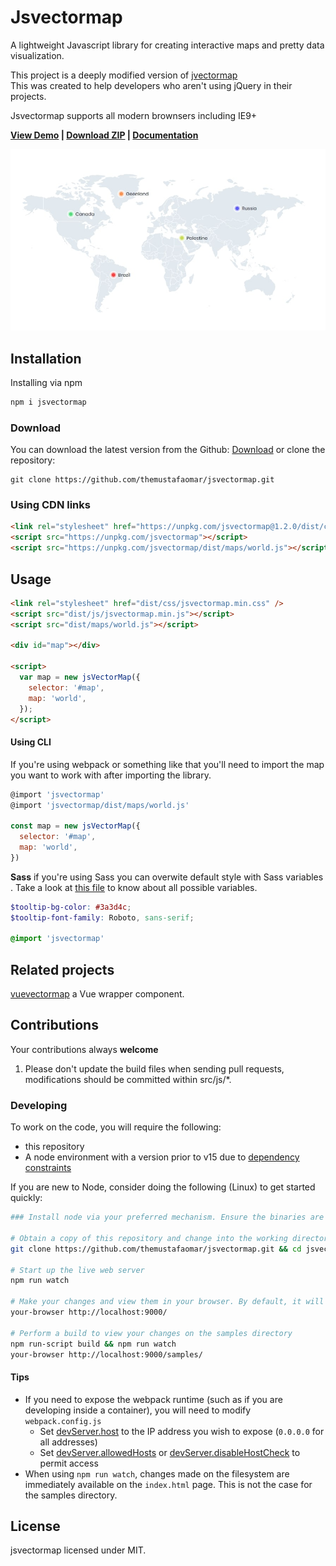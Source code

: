 # Jsvectormap
A lightweight Javascript library for creating interactive maps and pretty data visualization.

This project is a deeply modified version of [jvectormap](https://github.com/bjornd/jvectormap)<br>
This was created to help developers who aren't using jQuery in their projects.

Jsvectormap supports all modern brownsers including IE9+<br>

<strong><a href="https://3iw9b.csb.app">View Demo</a> | <a href="https://github.com/themustafaomar/jsvectormap/archive/master.zip">Download ZIP</a> | <a href="https://themustafaomar.com/open-source/jsvectormap/docs/introduction">Documentation</a></strong>


<img src="assets/images/jsvectormap.jpg" />

## Installation
Installing via npm
```js
npm i jsvectormap
```

### Download
You can download the latest version from the Github: [Download](https://github.com/themustafaomar/jsvectormap/archive/master.zip) or clone the repository:
```
git clone https://github.com/themustafaomar/jsvectormap.git
```

### Using CDN links
```html
<link rel="stylesheet" href="https://unpkg.com/jsvectormap@1.2.0/dist/css/jsvectormap.min.css" />
<script src="https://unpkg.com/jsvectormap"></script>
<script src="https://unpkg.com/jsvectormap/dist/maps/world.js"></script>
```

## Usage
```html
<link rel="stylesheet" href="dist/css/jsvectormap.min.css" />
<script src="dist/js/jsvectormap.min.js"></script>
<script src="dist/maps/world.js"></script>

<div id="map"></div>

<script>
  var map = new jsVectorMap({
    selector: '#map',
    map: 'world',
  });
</script>
```

#### Using CLI
If you're using webpack or something like that you'll need to import the map you want to work with after importing the library.

```js
@import 'jsvectormap'
@import 'jsvectormap/dist/maps/world.js'

const map = new jsVectorMap({
  selector: '#map',
  map: 'world',
})
```

**Sass**
if you're using Sass you can overwite default style with Sass variables .
Take a look at [this file](https://github.com/themustafaomar/jsvectormap/blob/master/src/scss/jsvectormap.scss) to know about all possible variables.

```scss
$tooltip-bg-color: #3a3d4c;
$tooltip-font-family: Roboto, sans-serif;

@import 'jsvectormap'
```

## Related projects
[vuevectormap](https://github.com/themustafaomar/vuevectormap) a Vue wrapper component.

## Contributions
Your contributions always **welcome**
1) Please don't update the build files when sending pull requests, modifications should be committed within src/js/*.

### Developing
To work on the code, you will require the following:
* this repository
* A node environment with a version prior to v15 due to [dependency constraints](https://github.com/sass/node-sass/issues/2965#issuecomment-717620196)

If you are new to Node, consider doing the following (Linux) to get started quickly:
```bash
### Install node via your preferred mechanism. Ensure the binaries are in your path

# Obtain a copy of this repository and change into the working directory
git clone https://github.com/themustafaomar/jsvectormap.git && cd jsvectormap

# Start up the live web server
npm run watch

# Make your changes and view them in your browser. By default, it will answer on port 9000
your-browser http://localhost:9000/

# Perform a build to view your changes on the samples directory
npm run-script build && npm run watch
your-browser http://localhost:9000/samples/
```

#### Tips
* If you need to expose the webpack runtime (such as if you are developing inside a container), you will need to modify `webpack.config.js`
  * Set [devServer.host](https://webpack.js.org/configuration/dev-server/#devserverhost) to the IP address you wish to expose (`0.0.0.0` for all addresses)
  * Set [devServer.allowedHosts](https://webpack.js.org/configuration/dev-server/#devserverallowedhosts) or [devServer.disableHostCheck](https://webpack.js.org/configuration/dev-server/#devserverdisablehostcheck) to permit access
* When using `npm run watch`, changes made on the filesystem are immediately available on the `index.html` page. This is not the case for the samples directory.


## License
jsvectormap licensed under MIT.

